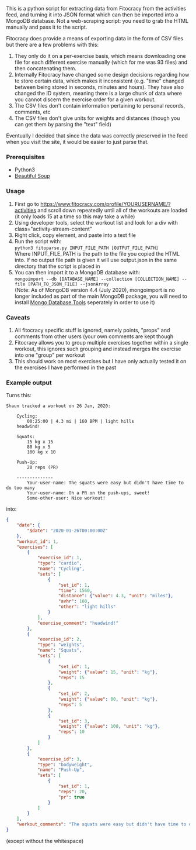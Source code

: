 This is a python script for extracting data from Fitocracy from the activities feed, and turning it into JSON format which can then be imported into a MongoDB database. Not a web-scraping script: you need to grab the HTML manually and pass it to the script. 

Fitocracy does provide a means of exporting data in the form of CSV files but there are a few problems with this:
1. They only do it on a per-exercise basis, which means downloading one file for each different exercise manually (which for me was 93 files) and then concatenating them.
2. Internally Fitocracy have changed some design decisions regarding how to store certain data, which makes it inconsistent (e.g. "time" changed between being stored in seconds, minutes and hours). They have also changed the ID system, meaning there is a large chunk of data where you cannot discern the exercise order for a given workout.
3. The CSV files don't contain information pertaining to personal records, comments, etc
4. The CSV files don't give units for weights and distances (though you can get them by parsing the "text" field)

Eventually I decided that since the data was correctly preserved in the feed when you visit the site, it would be easier to just parse that.


### Prerequisites
* Python3
* [Beautiful Soup](https://www.crummy.com/software/BeautifulSoup/)


### Usage
1. First go to https://www.fitocracy.com/profile/YOURUSERNAME/?activities and scroll down repeatedly until all of the workouts are loaded (it only loads 15 at a time so this may take a while)
2. Using developer tools, select the workout list and look for a div with class="activity-stream-content"
3. Right click, copy element, and paste into a text file
4. Run the script with:  
`python3 fitoparse.py INPUT_FILE_PATH [OUTPUT_FILE_PATH]`  
Where INPUT_FILE_PATH is the path to the file you copied the HTML into. If no output file path is given it will use output.json in the same directory that the script is placed in
5. You can then import it to a MongoDB database with:  
`mongoimport --db [DATABASE_NAME] --collection [COLLECTION_NAME] --file [PATH_TO_JSON_FILE] --jsonArray`  
(Note: As of MongoDB version 4.4 (July 2020), mongoimport is no longer included as part of the main MongoDB package, you will need to install [Mongo Database Tools](https://docs.mongodb.com/database-tools/installation/installation/) seperately in order to use it)


### Caveats
1. All fitocracy specific stuff is ignored, namely points, "props" and comments from other users (your own comments are kept though
2. Fitocracy allows you to group multiple exercises together within a single workout, this ignores such grouping and instead merges the exercise into one "group" per workout
3. This should work on most exercises but I have only actually tested it on the exercises I have performed in the past


### Example output
Turns this:
```
Shaun tracked a workout on 26 Jan, 2020:
    
    Cycling:
        00:25:00 | 4.3 mi | 160 BPM | light hills
    headwind!

    Squats:
        15 kg x 15
        80 kg x 5
        100 kg x 10

    Push-Up:
        20 reps (PR)
        
    --------------
        Your-user-name: The squats were easy but didn't have time to do too many
        Your-user-name: Oh a PR on the push-ups, sweet!
        Some-other-user: Nice workout!
```
into:
```json
{
    "date": {
        "$date": "2020-01-26T00:00:00Z"
    },
    "workout_id": 1,
    "exercises": [
        {
            "exercise_id": 1,
            "type": "cardio",
            "name": "Cycling",
            "sets": [
                {
                    "set_id": 1,
                    "time": 1560,
                    "distance": {"value": 4.3, "unit": "miles"},
                    "avhr": 160,
                    "other": "light hills"
                }
            ],
            "exercise_comment": "headwind!"
        },
        {
            "exercise_id": 2,
            "type": "weights",
            "name": "Squats",
            "sets": [
                {
                    "set_id": 1,
                    "weight": {"value": 15, "unit": "kg"},
                    "reps": 15
                },
                {
                    "set_id": 2,
                    "weight": {"value": 80, "unit": "kg"},
                    "reps": 5
                },
                {
                    "set_id": 3,
                    "weight": {"value": 100, "unit": "kg"},
                    "reps": 10
                }
            ]
        },
        {
            "exercise_id": 3,
            "type": "bodyweight",
            "name": "Push-Up",
            "sets": [
                {
                    "set_id": 1,
                    "reps": 20,
                    "pr": true
                }
            ]
        }
    ],
    "workout_comments": "The squats were easy but didn't have time to do too many \n\n Oh a PR on the push-ups, sweet!"
}
```
(except without the whitespace)
